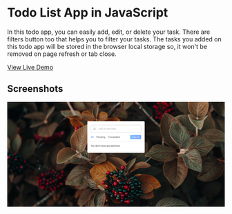
# Todo List App in JavaScript

In this todo app, you can easily add, edit, or delete your task. There are filters button too that helps you to filter your tasks. The tasks you added on this todo app will be stored in the browser local storage so, it won't be removed on page refresh or tab close.
 
 [View Live Demo]( https://antrumeye.github.io/OIBSIP_LEVEL-2_TASK-3_TO-DO_APP/)
 
## Screenshots

![App Screenshot](https://github.com/ANTRUMEYE/OIBSIP_LEVEL-2_TASK-3_TO-DO_APP/blob/main/2023-05-19%20(4).png)

